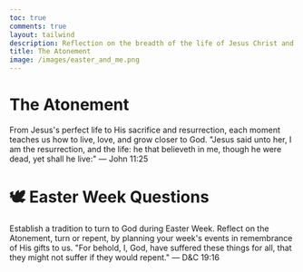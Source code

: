 ```yaml
---
toc: true
comments: true
layout: tailwind
description: Reflection on the breadth of the life of Jesus Christ and how it relates to me, or all of us.
title: The Atonement
image: /images/easter_and_me.png
---
```


<div class="bg-gray-50 p-6 rounded-lg shadow-md">
    <h1 class="text-5xl mb-4">The Atonement</h1>
    <p class="text-lg mb-4">
        From Jesus's perfect life to His sacrifice and resurrection, each moment teaches us how to live, love, and grow closer to God.  "Jesus said unto her, I am the resurrection, and the life: he that believeth in me, though he were dead, yet shall he live:"
        <span class="font-medium">— John 11:25</span>
    </p>
</div>
<div id="columns" class="grid grid-cols-5 gap-4 bg-blue-50"></div>

<div class="bg-gray-50 p-6 rounded-lg shadow-md mt-12">
    <h1 class="text-5xl mb-4">🕊️ Easter Week Questions</h1>
    <p class="text-lg mb-6">
        Establish a tradition to turn to God during Easter Week. Reflect on the Atonement, turn or repent, by planning your week's events in remembrance of His gifts to us. "For behold, I, God, have suffered these things for all, that they might not suffer if they would repent."
        <span class="font-medium">— D&C 19:16</span>
    </p>
    <div id="questions-container" class="space-y-6 border-t border-gray-200 pt-6"></div>
</div>

<script>
// JSON for columns
const columnsData = [
    {
        title: "Perfect Life",
        image: "{{site.baseurl}}/images/jesus_triumph.jpg",
        alt: "Jesus Baptism",
        subtitle: "Baptism, Ministry",
        keyPoints: ["Charity", "Love"],
        description: "Love thy neighbor as thyself"
    },
    {
        title: "Last Supper",
        image: "{{site.baseurl}}/images/jesus_last_supper.jpg",
        alt: "Last Supper",
        subtitle: "Sacrament, Worship",
        keyPoints: ["Love", "Worship"],
        description: "Keep the Sabbath and love God"
    },
    {
        title: "Gethsemane",
        image: "{{site.baseurl}}/images/jesus_gethsemane.jpg",
        alt: "Gethsemane",
        subtitle: "Mercy, Prayer",
        keyPoints: ["Faith", "Virtue"],
        description: "Repent for confidence in His presence"
    },
    {
        title: "Crucifixion",
        image: "{{site.baseurl}}/images/jesus_thorns.jpg",
        alt: "Cross",
        subtitle: "Death, Sacrifice",
        keyPoints: ["Obedience", "Sacrifice"],
        description: "Take up your cross and follow Him"
    },
    {
        title: "He is Risen",
        image: "{{site.baseurl}}/images/jesus_resurection.jpg",
        alt: "Tomb",
        subtitle: "Resurrection, Life",
        keyPoints: ["Faith", "Hope"],
        description: "Trust in God's plan and receive His gifts"
    }
];

// JSON for questions
const questionsData = [
    {
        id: "perfect-life",
        title: "Perfect Life — Charity, Love",
        question: "How can I show more love and minister like Jesus did?"
    },
    {
        id: "last-supper",
        title: "Last Supper — Love God, Worship",
        question: "How can I love God and worship with all my heart, mind, and strength?"
    },
    {
        id: "gethsemane",
        title: "Gethsemane — Faith, Repentance, Virtue",
        question: "What burden can I bring to God through prayer?"
    },
    {
        id: "crucifixion",
        title: "Crucifixion — Obedience, Sacrifice",
        question: "What task can I take up to follow the example of Christ more closely?"
    },
    {
        id: "he-is-risen",
        title: "He is Risen — Hope & Resurrection",
        question: "How can I place more hope and purpose in my life?"
    }
];

// Render columns
function renderColumns() {
    const columnsContainer = document.getElementById("columns");
    columnsData.forEach(column => {
        const columnHTML = `
            <div class="text-center">
                <h2 class="text-xl font-semibold mb-2">${column.title}</h2>
                <img src="${column.image}" alt="${column.alt}" class="rounded-lg mx-auto mb-2 h-40 object-cover">
                <p class="text-sm italic mb-4">${column.subtitle}</p>
                <h3 class="text-lg font-medium">${column.keyPoints.join(", ")}</h3>
                <p class="text-sm">${column.description}</p>
            </div>
        `;
        columnsContainer.innerHTML += columnHTML;
    });
}

// Render questions
function renderQuestions() {
    const questionsContainer = document.getElementById("questions-container");
    questionsData.forEach(question => {
        const savedResponse = localStorage.getItem(question.id) || "";
        const questionHTML = `
            <div class="bg-gray-100 p-4 rounded-lg shadow-md">
                <h3 class="text-lg font-semibold mb-2">${question.title}</h3>
                <p class="text-sm mb-4">${question.question}</p>
                <textarea id="${question.id}" class="w-full border rounded-lg p-2 text-sm" rows="2" placeholder="Write your response here...">${savedResponse}</textarea>
            </div>
        `;
        questionsContainer.innerHTML += questionHTML;
    });

    // Add event listeners to save responses
    questionsData.forEach(question => {
        const textarea = document.getElementById(question.id);
        textarea.addEventListener("input", () => {
            localStorage.setItem(question.id, textarea.value);
        });
    });
}

// Initialize the page
document.addEventListener("DOMContentLoaded", () => {
    renderColumns();
    renderQuestions();
});

</script>
